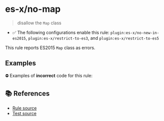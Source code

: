 # es-x/no-map
> disallow the `Map` class

- ✅ The following configurations enable this rule: `plugin:es-x/no-new-in-es2015`, `plugin:es-x/restrict-to-es3`, and `plugin:es-x/restrict-to-es5`

This rule reports ES2015 `Map` class as errors.

## Examples

⛔ Examples of **incorrect** code for this rule:

<eslint-playground type="bad" code="/*eslint es-x/no-map: error */
let map = new Map()
" />

## 📚 References

- [Rule source](https://github.com/ota-meshi/eslint-plugin-es-x/blob/master/lib/rules/no-map.js)
- [Test source](https://github.com/ota-meshi/eslint-plugin-es-x/blob/master/tests/lib/rules/no-map.js)

